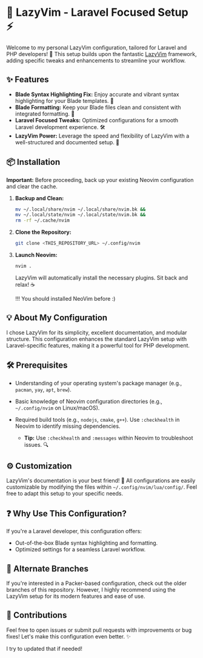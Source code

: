 # 🚀 LazyVim - Laravel Focused Setup ⚡️

Welcome to my personal LazyVim configuration, tailored for Laravel and PHP developers! 🎉 This setup builds upon the fantastic [LazyVim](https://github.com/LazyVim/LazyVim) framework, adding specific tweaks and enhancements to streamline your workflow.

## ✨ Features

* **Blade Syntax Highlighting Fix:** Enjoy accurate and vibrant syntax highlighting for your Blade templates. 🎨
* **Blade Formatting:** Keep your Blade files clean and consistent with integrated formatting. 🧹
* **Laravel Focused Tweaks:** Optimized configurations for a smooth Laravel development experience. 🛠️
* **LazyVim Power:** Leverage the speed and flexibility of LazyVim with a well-structured and documented setup. 📖

## 📦 Installation

**Important:** Before proceeding, back up your existing Neovim configuration and clear the cache.

1.  **Backup and Clean:**

    ```bash
    mv ~/.local/share/nvim ~/.local/share/nvim.bk &&
    mv ~/.local/state/nvim ~/.local/state/nvim.bk &&
    rm -rf ~/.cache/nvim
    ```

2.  **Clone the Repository:**

    ```bash
    git clone <THIS_REPOSITORY_URL> ~/.config/nvim
    ```

3.  **Launch Neovim:**

    ```bash
    nvim .
    ```

    LazyVim will automatically install the necessary plugins. Sit back and relax! ☕

    !!! You should installed NeoVim before :)

## 💡 About My Configuration

I chose LazyVim for its simplicity, excellent documentation, and modular structure. This configuration enhances the standard LazyVim setup with Laravel-specific features, making it a powerful tool for PHP development.

## 🛠️ Prerequisites

* Understanding of your operating system's package manager (e.g., `pacman`, `yay`, `apt`, `brew`).
* Basic knowledge of Neovim configuration directories (e.g., `~/.config/nvim` on Linux/macOS).
* Required build tools (e.g., `nodejs`, `cmake`, `g++`). Use `:checkhealth` in Neovim to identify missing dependencies.

    * **Tip:** Use `:checkhealth` and `:messages` within Neovim to troubleshoot issues. 🔍

## ⚙️ Customization

LazyVim's documentation is your best friend! 🤝 All configurations are easily customizable by modifying the files within `~/.config/nvim/lua/config/`. Feel free to adapt this setup to your specific needs.

## ❓ Why Use This Configuration?

If you're a Laravel developer, this configuration offers:

* Out-of-the-box Blade syntax highlighting and formatting.
* Optimized settings for a seamless Laravel workflow.

## 📂 Alternate Branches

If you're interested in a Packer-based configuration, check out the older branches of this repository. However, I highly recommend using the LazyVim setup for its modern features and ease of use.

## 🤝 Contributions

Feel free to open issues or submit pull requests with improvements or bug fixes! Let's make this configuration even better. ✨

I try to updated that if needed!

